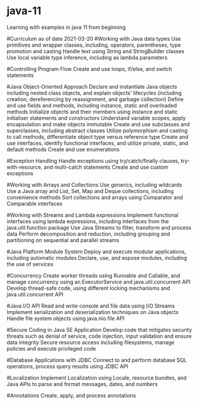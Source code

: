 # java-11
Learning with examples in java 11 from beginning

#Curriculum as of date 2021-03-20
#Working with Java data types
Use primitives and wrapper classes, including, operators, parentheses, type promotion and casting
Handle text using String and StringBuilder classes
Use local variable type inference, including as lambda parameters

#Controlling Program Flow
Create and use loops, if/else, and switch statements

#Java Object-Oriented Approach
Declare and instantiate Java objects including nested class objects, and explain objects' lifecycles (including creation, dereferencing by reassignment, and garbage collection)
Define and use fields and methods, including instance, static and overloaded methods
Initialize objects and their members using instance and static initialiser statements and constructors
Understand variable scopes, apply encapsulation and make objects immutable
Create and use subclasses and superclasses, including abstract classes
Utilize polymorphism and casting to call methods, differentiate object type versus reference type
Create and use interfaces, identify functional interfaces, and utilize private, static, and default methods
Create and use enumerations

#Exception Handling
Handle exceptions using try/catch/finally clauses, try-with-resource, and multi-catch statements
Create and use custom exceptions

#Working with Arrays and Collections
Use generics, including wildcards
Use a Java array and List, Set, Map and Deque collections, including convenience methods
Sort collections and arrays using Comparator and Comparable interfaces

#Working with Streams and Lambda expressions
Implement functional interfaces using lambda expressions, including interfaces from the java.util.function package
Use Java Streams to filter, transform and process data
Perform decomposition and reduction, including grouping and partitioning on sequential and parallel streams

#Java Platform Module System
Deploy and execute modular applications, including automatic modules
Declare, use, and expose modules, including the use of services

#Concurrency
Create worker threads using Runnable and Callable, and manage concurrency using an ExecutorService and java.util.concurrent API
Develop thread-safe code, using different locking mechanisms and java.util.concurrent API

#Java I/O API
Read and write console and file data using I/O Streams
Implement serialization and deserialization techniques on Java objects
Handle file system objects using java.nio.file API

#Secure Coding in Java SE Application
Develop code that mitigates security threats such as denial of service, code injection, input validation and ensure data integrity
Secure resource access including filesystems, manage policies and execute privileged code

#Database Applications with JDBC
Connect to and perform database SQL operations, process query results using JDBC API

#Localization
Implement Localization using Locale, resource bundles, and Java APIs to parse and format messages, dates, and numbers

#Annotations
Create, apply, and process annotations
